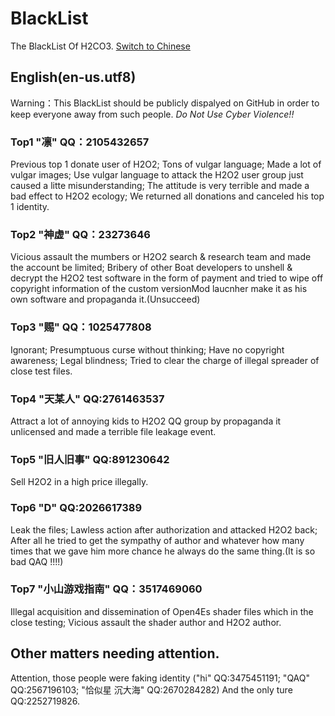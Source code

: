 # BlackList

The BlackList Of H2CO3. [Switch to Chinese](./BLACKLIST.md)

## English(en-us.utf8)

Warning：This BlackList should be publicly dispalyed on GitHub in order to keep everyone away from
such people. *Do Not Use Cyber Violence!!*

### Top1 "凛" QQ：2105432657

Previous top 1 donate user of H2O2; Tons of vulgar language; Made a lot of vulgar images; Use vulgar
language to attack the H2O2 user group just caused a litte misunderstanding; The attitude is very
terrible and made a bad effect to H2O2 ecology; We returned all donations and canceled his top 1
identity.

### Top2 "神虚" QQ：23273646

Vicious assault the mumbers or H2O2 search & research team and made the account be limited; Bribery
of other Boat developers to unshell & decrypt the H2O2 test software in the form of payment and
tried to wipe off copyright information of the custom versionMod laucnher make it as his own
software
and propaganda it.(Unsucceed)

### Top3 "赐" QQ：1025477808

Ignorant; Presumptuous curse without thinking; Have no copyright awareness; Legal blindness; Tried
to clear the charge of illegal spreader of close test files.

### Top4 "天某人" QQ:2761463537

Attract a lot of annoying kids to H2O2 QQ group by propaganda it unlicensed and made a terrible file
leakage event.

### Top5 "旧人旧事" QQ:891230642

Sell H2O2 in a high price illegally.

### Top6 "D" QQ:2026617389

Leak the files; Lawless action after authorization and attacked H2O2 back; After all he tried to get
the sympathy of author and whatever how many times that we gave him more chance he always do the
same thing.(It is so bad QAQ !!!!)

### Top7 "小山游戏指南" QQ：3517469060

Illegal acquisition and dissemination of Open4Es shader files which in the close testing; Vicious
assault the shader author and H2O2 author.

## Other matters needing attention.

Attention, those people were faking identity ("hi" QQ:3475451191; "QAQ" QQ:2567196103; "恰似星
沉大海" QQ:2670284282) And the only ture QQ:2252719826.
